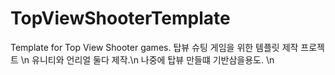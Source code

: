# TopViewShooterTemplate
Template for Top View Shooter games. 탑뷰 슈팅 게임을 위한 템플릿 제작 프로젝트 \n
유니티와 언리얼 둘다 제작.\n
나중에 탑뷰 만들떄 기반삼을용도. \n

